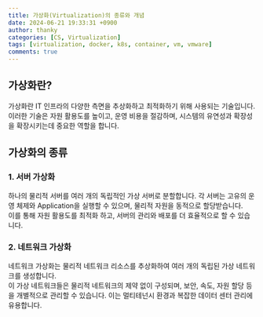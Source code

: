 ```yaml
---
title: 가상화(Virtualization)의 종류와 개념
date: 2024-06-21 19:33:31 +0900
author: thanky
categories: [CS, Virtualization]
tags: [virtualization, docker, k8s, container, vm, vmware] 
comments: true
---
```


## 가상화란?

가상화란 IT 인프라의 다양한 측면을 추상화하고 최적화하기 위해 사용되는 기술입니다.  
이러한 기술은 자원 활용도를 높이고, 운영 비용을 절감하며, 시스템의 유연성과 확장성을 확장시키는데 중요한 역할을 합니다.

## 가상화의 종류

### 1. 서버 가상화

하나의 물리적 서버를 여러 개의 독립적인 가상 서버로 분할합니다. 각 서버는 고유의 운영 체제와 Application을 실행할 수 있으며, 물리적 자원을 동적으로 할당받습니다.  
이를 통해 자원 활용도를 최적화 하고, 서버의 관리와 배포를 더 효율적으로 할 수 있습니다.

### 2. 네트워크 가상화

네트워크 가상화는 물리적 네트워크 리소스를 추상화하여 여러 개의 독립된 가상 네트워크를 생성합니다.  
이 가상 네트워크들은 물리적 네트워크의 제약 없이 구성되며, 보안, 속도, 자원 할당 등을 개별적으로 관리할 수 있습니다. 이는 멀티테넌시 환경과 복잡한 데이터 센터 관리에 유용합니다.